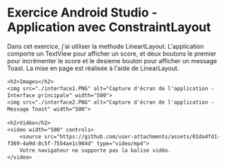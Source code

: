 <!DOCTYPE html>
<html lang="fr">
<head>
    <meta charset="UTF-8">
    <meta name="viewport" content="width=device-width, initial-scale=1.0">
    <title>Exercice Android Studio avec ConstraintLayout</title>
</head>
<body>
    <h1>Exercice Android Studio - Application avec ConstraintLayout</h1>
    <p>Dans cet exercice, j'ai utiliser la methode LineartLayout. L'application comporte un TextView pour afficher un score, et deux boutons le premier pour incrémenter le score et le desieme bouton pour afficher un message Toast. La mise en page est réalisée à l'aide de LinearLayout.</p>

    <h2>Images</h2>
    <img src="./interface1.PNG" alt="Capture d'écran de l'application - Interface principale" width="500">
    <img src="./interface2.PNG" alt="Capture d'écran de l'application - Message Toast" width="500">

    <h2>Vidéo</h2>
    <video width="500" controls>
        <source src="https://github.com/user-attachments/assets/01da4fd1-f369-4a9d-8c5f-7554ae1c984d" type="video/mp4">
        Votre navigateur ne supporte pas la balise vidéo.
    </video>
</body>
</html>
